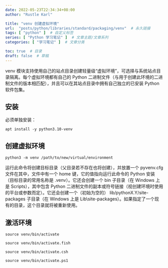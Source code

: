 ```yaml
---
date: 2022-05-23T22:34:34+08:00
author: "Rustle Karl"

title: "venv 创建虚拟环境"
url:  "posts/python/libraries/standard/packaging/venv"  # 永久链接
tags: [ "python" ]  # 自定义标签
series: [ "Python 学习笔记" ]  # 文章主题/文章系列
categories: [ "学习笔记" ]  # 文章分类

toc: true  # 目录
draft: false  # 草稿
---
```


venv 模块支持使用自己的站点目录创建轻量级“虚拟环境”，可选择与系统站点目录隔离。每个虚拟环境都有自己的 Python 二进制文件（与用于创建此环境的二进制文件的版本相匹配），并且可以在其站点目录中拥有自己独立的已安装 Python 软件包集。

## 安装

必须单独安装：

```shell
apt install -y python3.10-venv
```

## 创建虚拟环境

```shell
python3 -m venv /path/to/new/virtual/environment
```

运行此命令将创建目标目录（父目录若不存在也将创建），并放置一个 pyvenv.cfg 文件在其中，文件中有一个 home 键，它的值指向运行此命令的 Python 安装（目标目录的常用名称是 .venv）。它还会创建一个 bin 子目录（在 Windows 上是 Scripts），其中包含 Python 二进制文件的副本或符号链接（视创建环境时使用的平台或参数而定）。它还会创建一个（初始为空的） lib/pythonX.Y/site-packages 子目录（在 Windows 上是 Lib\site-packages）。如果指定了一个现有的目录，这个目录就将被重新使用。

## 激活环境

```shell
source venv/bin/activate

source venv/bin/activate.fish

source venv/bin/activate.csh

source venv/bin/activate.ps1
```

